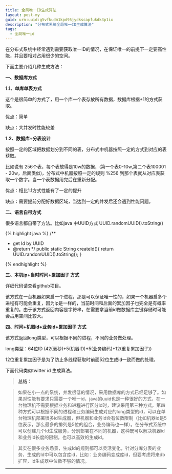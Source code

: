 ```yaml
---
title: 全局唯一ID生成算法
layout: post-my
guid: urn:uuid:g5vfkudm1kpd95jydkscapfukdk3p1ix
description: "分布式系统全局唯一ID生成算法"
tags:
  - 全局唯一id
---
```


在分布式系统中经常遇到需要获取唯一ID的情况，在保证唯一的前提下一定要高性能，并且要相对占用很少的空间。

下面主要介绍几种生成方法：

**一、数据库方式**

**1.1、单库单表方式**

这个是很简单的方式了，用一个库一个表存放所有数据，数据库根据+1的方式获取。

优点：简单

缺点：大并发时性能较差

**1.2、数据库+分表设计**

按照一定的区域把数据划分到不同的表，分布式中机器按照一定的方式到对应的表获取。

比如说有 256个表，每个表放得是10w的数据，(第一个表0-10w,第二个表100001 - 20w，后面类似)，分布式中机器按照一定的规则 %256 到那个表就从对应表获取一个数字。当一个表数据用完后在重新分配。

优点：相比1.1方式性能有了一定的提升

缺点：需要提前分配好数据区域，当达到一定的并发后还会遇到性能问题。


**二、语言自带方式**

很多语言都自带了方法。比如java 中UUID方式 UUID.randomUUID().toString()

{% highlight java %}
/**
* get Id by UUID
* @return
*/
public static String createId(){
     return UUID.randomUUID().toString();
}

{% endhighlight %}

**三、本机ip+当时时间+累加因子 方式**

<script src="https://gist.github.com/568ea62a9618443dea97.js"></script>

详细代码请查看github项目。


该方式在一台机器如果启一个进程，那是可以保证唯一性的，如果一个机器启多个进程有可能会重复，因为ip是一样的，当前时间和后面的累加因子也完全是有概率重复的。由于该方式返回内容是字符串，在需要拿当前id做数据库主键存储时可能会占用空间比较大。



**四、时间+机器id+业务id+累加因子 方式**

该方式返回long类型，可以根据不同的进程，不同的业务做处理。

long类型：64位ID (42(毫秒)+5(机器ID)+5(业务编码)+12(重复累加因子))

12位重复累加因子是为了防止多线程获取时前面52位生成id一致而做的处理。

下面代码类似twitter id 生成算法。

<script src="https://gist.github.com/3d6015ea14f96d13d7ea.js"></script>


> **总结：**

> 如果在小一点的系统，并发很低的情况，采用数据库的方式已经足够了。如果对性能有要求只需要一个唯一id，java的uuid也是一种很好的方式，在一台物理机不需要根据业务和进程进行区分id时，建议采用第三种方式。第四种方式可以根据不同的进程和业务编码生成对应的long类型的id，可以在单台物理机部署很多id生成器，但机器和业务id会有位数限制（比如机器id是5位表示，那么最多的排列是5位的组合，业务编码也一样）。在分布式系统中可以创建几个Id生成服务，分别部署在不同的机器，这种既可以解决机器id和业务id长度的限制，也可以高效的生成id。

> 其实在很多业务场景，生成Id的规则都可以灵活变化，针对分库分表的业务，生成的Id中可以包含库id，比如：业务编码变成库id，但要考虑将来db扩容，id生成器中位数不够的情况。

---

